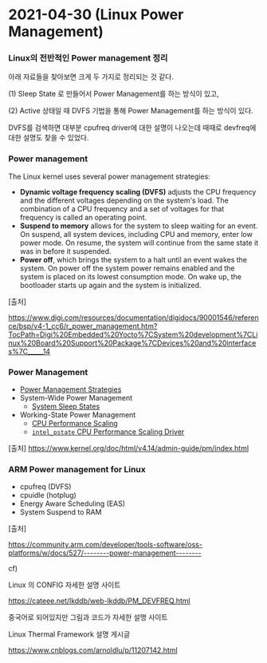 # 2021-04-30 (Linux Power Management)

### Linux의 전반적인 Power management 정리

아래 자료들을 찾아보면 크게 두 가지로 정리되는 것 같다.

(1) Sleep State 로 만들어서 Power Management를 하는 방식이 있고,

(2) Active 상태일 때 DVFS 기법을 통해 Power Management를 하는 방식이 있다.

DVFS를 검색하면 대부분 cpufreq driver에 대한 설명이 나오는데 때때로 devfreq에 대한 설명도 찾을 수 있었다.



### Power management

The Linux kernel uses several power management strategies:

- **Dynamic voltage frequency scaling (DVFS)** adjusts the CPU frequency and the different voltages depending on the system's load. The combination of a CPU frequency and a set of voltages for that frequency is called an operating point.
- **Suspend to memory** allows for the system to sleep waiting for an event. On suspend, all system devices, including CPU and memory, enter low power mode. On resume, the system will continue from the same state it was in before it suspended.
- **Power off**, which brings the system to a halt until an event wakes the system. On power off the system power remains enabled and the system is placed on its lowest consumption mode. On wake up, the bootloader starts up again and the system is initialized.

[출처] 

https://www.digi.com/resources/documentation/digidocs/90001546/reference/bsp/v4-1_cc6/r_power_management.htm?TocPath=Digi%20Embedded%20Yocto%7CSystem%20development%7CLinux%20Board%20Support%20Package%7CDevices%20and%20interfaces%7C_____14



### Power Management

- [Power Management Strategies](https://www.kernel.org/doc/html/v4.14/admin-guide/pm/strategies.html)
- System-Wide Power Management
  - [System Sleep States](https://www.kernel.org/doc/html/v4.14/admin-guide/pm/sleep-states.html)
- Working-State Power Management
  - [CPU Performance Scaling](https://www.kernel.org/doc/html/v4.14/admin-guide/pm/cpufreq.html)
  - [`intel_pstate` CPU Performance Scaling Driver](https://www.kernel.org/doc/html/v4.14/admin-guide/pm/intel_pstate.html)

[출처] https://www.kernel.org/doc/html/v4.14/admin-guide/pm/index.html



### ARM Power management for Linux

- cpufreq (DVFS)
- cpuidle (hotplug)
- Energy Aware Scheduling (EAS)
- System Suspend to RAM

[출처] 

https://community.arm.com/developer/tools-software/oss-platforms/w/docs/527/--------power-management--------



cf)

Linux 의 CONFIG 자세한 설명 사이트

https://cateee.net/lkddb/web-lkddb/PM_DEVFREQ.html



중국어로 되어있지만 그림과 코드가 자세한 설명 사이트

Linux Thermal Framework 설명 게시글

https://www.cnblogs.com/arnoldlu/p/11207142.html